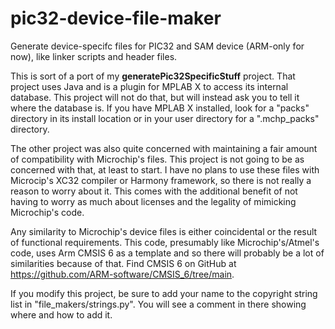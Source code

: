 # pic32-device-file-maker
Generate device-specifc files for PIC32 and SAM device (ARM-only for now), like linker scripts
and header files.

This is sort of a port of my **generatePic32SpecificStuff** project. That project uses Java and
is a plugin for MPLAB X to access its internal database. This project will not do that, but will
instead ask you to tell it where the database is. If you have MPLAB X installed, look for a "packs"
directory in its install location or in your user directory for a ".mchp_packs" directory.

The other project was also quite concerned with maintaining a fair amount of compatibility with
Microchip's files. This project is not going to be as concerned with that, at least to start. I
have no plans to use these files with Microcip's XC32 compiler or Harmony framework, so there is
not really a reason to worry about it. This comes with the additional benefit of not having to worry
as much about licenses and the legality of mimicking Microchip's code.

Any similarity to Microchip's device files is either coincidental or the result of functional
requirements. This code, presumably like Microchip's/Atmel's code, uses Arm CMSIS 6 as a template
and so there will probably be a lot of similarities because of that. Find CMSIS 6 on GitHub at
https://github.com/ARM-software/CMSIS_6/tree/main.

If you modify this project, be sure to add your name to the copyright string list in 
"file_makers/strings.py". You will see a comment in there showing where and how to add it.